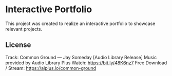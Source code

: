 # Interactive Portfolio

This project was created to realize an interactive portfolio to showcase relevant projects.

## License

Track: Common Ground — Jay Someday [Audio Library Release]
Music provided by Audio Library Plus
Watch: https://bit.ly/48K6nz7
Free Download / Stream: https://alplus.io/common-ground
